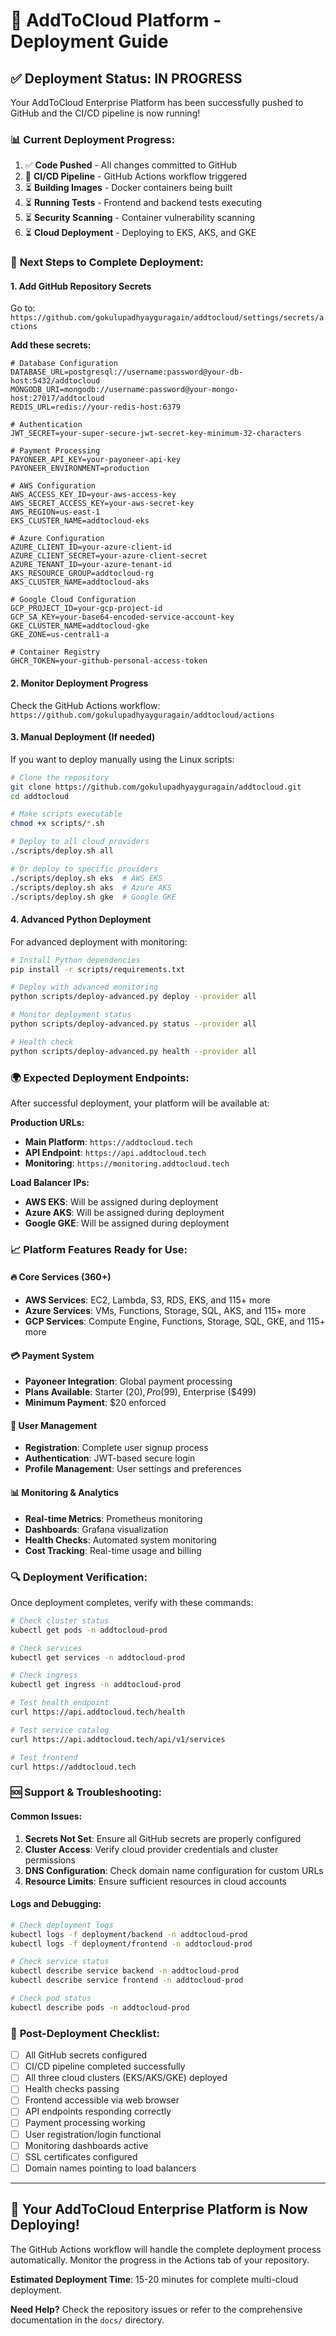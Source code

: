 # 🚀 AddToCloud Platform - Deployment Guide

## ✅ **Deployment Status: IN PROGRESS**

Your AddToCloud Enterprise Platform has been successfully pushed to GitHub and the CI/CD pipeline is now running!

### 📊 **Current Deployment Progress:**

1. ✅ **Code Pushed** - All changes committed to GitHub
2. 🔄 **CI/CD Pipeline** - GitHub Actions workflow triggered
3. ⏳ **Building Images** - Docker containers being built
4. ⏳ **Running Tests** - Frontend and backend tests executing
5. ⏳ **Security Scanning** - Container vulnerability scanning
6. ⏳ **Cloud Deployment** - Deploying to EKS, AKS, and GKE

### 🔧 **Next Steps to Complete Deployment:**

#### **1. Add GitHub Repository Secrets**
Go to: `https://github.com/gokulupadhyayguragain/addtocloud/settings/secrets/actions`

**Add these secrets:**
```
# Database Configuration
DATABASE_URL=postgresql://username:password@your-db-host:5432/addtocloud
MONGODB_URI=mongodb://username:password@your-mongo-host:27017/addtocloud
REDIS_URL=redis://your-redis-host:6379

# Authentication
JWT_SECRET=your-super-secure-jwt-secret-key-minimum-32-characters

# Payment Processing
PAYONEER_API_KEY=your-payoneer-api-key
PAYONEER_ENVIRONMENT=production

# AWS Configuration
AWS_ACCESS_KEY_ID=your-aws-access-key
AWS_SECRET_ACCESS_KEY=your-aws-secret-key
AWS_REGION=us-east-1
EKS_CLUSTER_NAME=addtocloud-eks

# Azure Configuration
AZURE_CLIENT_ID=your-azure-client-id
AZURE_CLIENT_SECRET=your-azure-client-secret
AZURE_TENANT_ID=your-azure-tenant-id
AKS_RESOURCE_GROUP=addtocloud-rg
AKS_CLUSTER_NAME=addtocloud-aks

# Google Cloud Configuration
GCP_PROJECT_ID=your-gcp-project-id
GCP_SA_KEY=your-base64-encoded-service-account-key
GKE_CLUSTER_NAME=addtocloud-gke
GKE_ZONE=us-central1-a

# Container Registry
GHCR_TOKEN=your-github-personal-access-token
```

#### **2. Monitor Deployment Progress**
Check the GitHub Actions workflow:
`https://github.com/gokulupadhyayguragain/addtocloud/actions`

#### **3. Manual Deployment (If needed)**
If you want to deploy manually using the Linux scripts:

```bash
# Clone the repository
git clone https://github.com/gokulupadhyayguragain/addtocloud.git
cd addtocloud

# Make scripts executable
chmod +x scripts/*.sh

# Deploy to all cloud providers
./scripts/deploy.sh all

# Or deploy to specific providers
./scripts/deploy.sh eks  # AWS EKS
./scripts/deploy.sh aks  # Azure AKS
./scripts/deploy.sh gke  # Google GKE
```

#### **4. Advanced Python Deployment**
For advanced deployment with monitoring:

```bash
# Install Python dependencies
pip install -r scripts/requirements.txt

# Deploy with advanced monitoring
python scripts/deploy-advanced.py deploy --provider all

# Monitor deployment status
python scripts/deploy-advanced.py status --provider all

# Health check
python scripts/deploy-advanced.py health --provider all
```

### 🌍 **Expected Deployment Endpoints:**

After successful deployment, your platform will be available at:

**Production URLs:**
- **Main Platform**: `https://addtocloud.tech`
- **API Endpoint**: `https://api.addtocloud.tech`
- **Monitoring**: `https://monitoring.addtocloud.tech`

**Load Balancer IPs:**
- **AWS EKS**: Will be assigned during deployment
- **Azure AKS**: Will be assigned during deployment  
- **Google GKE**: Will be assigned during deployment

### 📈 **Platform Features Ready for Use:**

#### **🔥 Core Services (360+)**
- **AWS Services**: EC2, Lambda, S3, RDS, EKS, and 115+ more
- **Azure Services**: VMs, Functions, Storage, SQL, AKS, and 115+ more
- **GCP Services**: Compute Engine, Functions, Storage, SQL, GKE, and 115+ more

#### **💳 Payment System**
- **Payoneer Integration**: Global payment processing
- **Plans Available**: Starter ($20), Pro ($99), Enterprise ($499)
- **Minimum Payment**: $20 enforced

#### **👤 User Management**
- **Registration**: Complete user signup process
- **Authentication**: JWT-based secure login
- **Profile Management**: User settings and preferences

#### **📊 Monitoring & Analytics**
- **Real-time Metrics**: Prometheus monitoring
- **Dashboards**: Grafana visualization
- **Health Checks**: Automated system monitoring
- **Cost Tracking**: Real-time usage and billing

### 🔍 **Deployment Verification:**

Once deployment completes, verify with these commands:

```bash
# Check cluster status
kubectl get pods -n addtocloud-prod

# Check services
kubectl get services -n addtocloud-prod

# Check ingress
kubectl get ingress -n addtocloud-prod

# Test health endpoint
curl https://api.addtocloud.tech/health

# Test service catalog
curl https://api.addtocloud.tech/api/v1/services

# Test frontend
curl https://addtocloud.tech
```

### 🆘 **Support & Troubleshooting:**

#### **Common Issues:**
1. **Secrets Not Set**: Ensure all GitHub secrets are properly configured
2. **Cluster Access**: Verify cloud provider credentials and cluster permissions
3. **DNS Configuration**: Check domain name configuration for custom URLs
4. **Resource Limits**: Ensure sufficient resources in cloud accounts

#### **Logs and Debugging:**
```bash
# Check deployment logs
kubectl logs -f deployment/backend -n addtocloud-prod
kubectl logs -f deployment/frontend -n addtocloud-prod

# Check service status
kubectl describe service backend -n addtocloud-prod
kubectl describe service frontend -n addtocloud-prod

# Check pod status
kubectl describe pods -n addtocloud-prod
```

### 🎉 **Post-Deployment Checklist:**

- [ ] All GitHub secrets configured
- [ ] CI/CD pipeline completed successfully
- [ ] All three cloud clusters (EKS/AKS/GKE) deployed
- [ ] Health checks passing
- [ ] Frontend accessible via web browser
- [ ] API endpoints responding correctly
- [ ] Payment processing working
- [ ] User registration/login functional
- [ ] Monitoring dashboards active
- [ ] SSL certificates configured
- [ ] Domain names pointing to load balancers

---

## 🚀 **Your AddToCloud Enterprise Platform is Now Deploying!**

The GitHub Actions workflow will handle the complete deployment process automatically. Monitor the progress in the Actions tab of your repository.

**Estimated Deployment Time**: 15-20 minutes for complete multi-cloud deployment.

**Need Help?** Check the repository issues or refer to the comprehensive documentation in the `docs/` directory.
